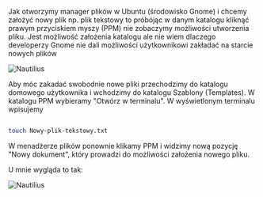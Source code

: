 <!--
.. title: Nowy plik w Ubuntu files (nautilus)
.. slug: nowy-plik-w-ubuntu-files-nautilus
.. date: 2018-04-28
.. tags: linux, ubuntu
.. category: tech
.. link: 
.. description: 
.. type: text
-->

Jak otworzymy manager plików w Ubuntu (środowisko Gnome) i chcemy założyć nowy plik np. plik tekstowy to próbójąc w danym katalogu kliknąć prawym przyciskiem myszy (PPM) nie zobaczymy możliwości utworzenia pliku. Jest możliwość założenia katalogu ale nie wiem dlaczego developerzy Gnome nie dali możliwości użytkownikowi zakładać na starcie nowych plików

![Nautilius](https://satkas.waw.pl/data/uploads/images/ubuntu-files-without-newfile.png "Nautilius")

Aby móc zakadać swobodnie nowe pliki przechodzimy do katalogu domowego użytkownika i wchodzimy do katalogu Szablony (Templates). W katalogu PPM wybieramy "Otwórz w terminalu". W wyświetlonym terminalu wpisujemy

```sh

touch Nowy-plik-tekstowy.txt

```

W menadżerze plików ponownie klikamy PPM i widzimy nową pozycję "Nowy dokument", który prowadzi do możliwości założenia nowego pliku.

U mnie wygląda to tak:

![Nautilius](https://satkas.waw.pl/data/uploads/images/ubuntu-files-with-newfile.png "Nautilius")
